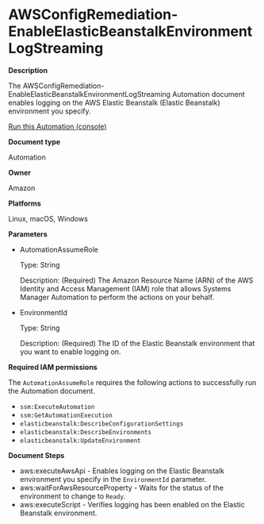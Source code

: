 # AWSConfigRemediation\-EnableElasticBeanstalkEnvironmentLogStreaming<a name="automation-aws-enable-eb-logging"></a>

**Description**

The AWSConfigRemediation\-EnableElasticBeanstalkEnvironmentLogStreaming Automation document enables logging on the AWS Elastic Beanstalk \(Elastic Beanstalk\) environment you specify\.

[Run this Automation \(console\)](https://console.aws.amazon.com/systems-manager/automation/execute/AWSConfigRemediation-EnableElasticBeanstalkEnvironmentLogStreaming)

**Document type**

Automation

**Owner**

Amazon

**Platforms**

Linux, macOS, Windows

**Parameters**
+ AutomationAssumeRole

  Type: String

  Description: \(Required\) The Amazon Resource Name \(ARN\) of the AWS Identity and Access Management \(IAM\) role that allows Systems Manager Automation to perform the actions on your behalf\.
+ EnvironmentId

  Type: String

  Description: \(Required\) The ID of the Elastic Beanstalk environment that you want to enable logging on\.

**Required IAM permissions**

The `AutomationAssumeRole` requires the following actions to successfully run the Automation document\.
+ `ssm:ExecuteAutomation`
+ `ssm:GetAutomationExecution`
+ `elasticbeanstalk:DescribeConfigurationSettings`
+ `elasticbeanstalk:DescribeEnvironments`
+ `elasticbeanstalk:UpdateEnvironment`

**Document Steps**
+ aws:executeAwsApi \- Enables logging on the Elastic Beanstalk environment you specify in the `EnvironmentId` parameter\.
+ aws:waitForAwsResourceProperty \- Waits for the status of the environment to change to `Ready`\.
+ aws:executeScript \- Verifies logging has been enabled on the Elastic Beanstalk environment\.
